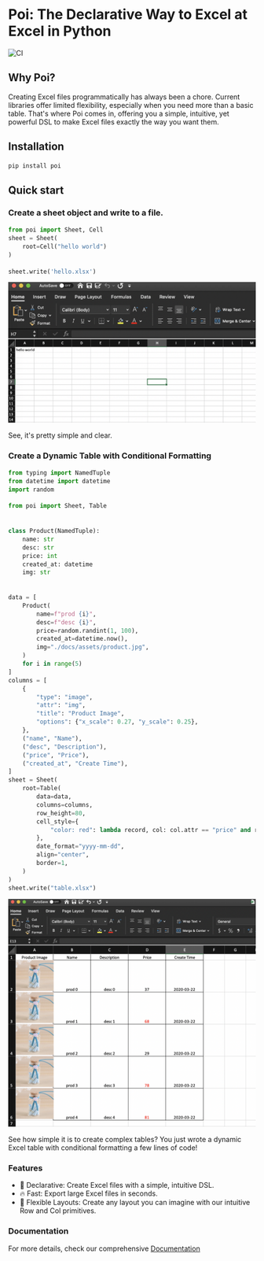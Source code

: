 # Poi: The Declarative Way to Excel at Excel in Python

![CI](https://github.com/ryanwang520/poi/actions/workflows/tests.yaml/badge.svg)

## Why Poi?

Creating Excel files programmatically has always been a chore. Current libraries offer limited flexibility, especially when you need more than a basic table. That's where Poi comes in, offering you a simple, intuitive, yet powerful DSL to make Excel files exactly the way you want them.



## Installation

```bash
pip install poi
```

## Quick start

### Create a sheet object and write to a file.

```python
from poi import Sheet, Cell
sheet = Sheet(
    root=Cell("hello world")
)

sheet.write('hello.xlsx')
```

![hello](https://github.com/baoshishu/poi/raw/master/docs/assets/hello.png)

See, it's pretty simple and clear.


### Create a Dynamic Table with Conditional Formatting


```python
from typing import NamedTuple
from datetime import datetime
import random

from poi import Sheet, Table


class Product(NamedTuple):
    name: str
    desc: str
    price: int
    created_at: datetime
    img: str


data = [
    Product(
        name=f"prod {i}",
        desc=f"desc {i}",
        price=random.randint(1, 100),
        created_at=datetime.now(),
        img="./docs/assets/product.jpg",
    )
    for i in range(5)
]
columns = [
    {
        "type": "image",
        "attr": "img",
        "title": "Product Image",
        "options": {"x_scale": 0.27, "y_scale": 0.25},
    },
    ("name", "Name"),
    ("desc", "Description"),
    ("price", "Price"),
    ("created_at", "Create Time"),
]
sheet = Sheet(
    root=Table(
        data=data,
        columns=columns,
        row_height=80,
        cell_style={
            "color: red": lambda record, col: col.attr == "price" and record.price > 50
        },
        date_format="yyyy-mm-dd",
        align="center",
        border=1,
    )
)
sheet.write("table.xlsx")
```


![table](https://github.com/baoshishu/poi/raw/master/docs/assets/table.png)

See how simple it is to create complex tables? You just wrote a dynamic Excel table with conditional formatting a few lines of code!


### Features

* 🎉 Declarative: Create Excel files with a simple, intuitive DSL.
* 🔥 Fast: Export large Excel files in seconds.
* 🚀 Flexible Layouts: Create any layout you can imagine with our intuitive Row and Col primitives.


### Documentation

For more details, check our comprehensive [Documentation](https://ryanwang520.github.io/poi/)
